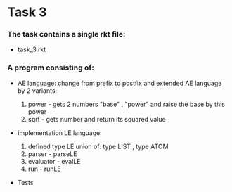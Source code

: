 <h1> Task 3 </h1>

<h3>The task contains a single rkt file:</h3>

* task_3.rkt

<h3>A program consisting of:</h3>

* AE language: change from prefix to postfix  and extended AE language by 2 variants:
  
  1. power -  gets 2 numbers "base" , "power" and raise the base by this power
  2. sqrt - gets number and return its squared value

* implementation LE language:

  1. defined type LE union of:  type LIST , type ATOM
  2. parser - parseLE
  3. evaluator - evalLE
  4. run - runLE

* Tests
